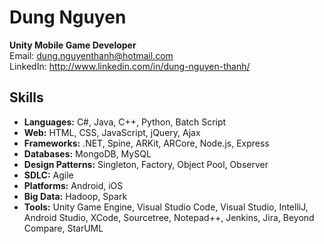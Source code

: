 # Dung Nguyen

**Unity Mobile Game Developer**  
Email: dung.nguyenthanh@hotmail.com  
LinkedIn: http://www.linkedin.com/in/dung-nguyen-thanh/

## Skills

* **Languages:** C#, Java, C++, Python, Batch Script
* **Web:** HTML, CSS, JavaScript, jQuery, Ajax
* **Frameworks:** .NET, Spine, ARKit, ARCore, Node.js, Express
* **Databases:** MongoDB, MySQL
* **Design Patterns:** Singleton, Factory, Object Pool, Observer
* **SDLC:** Agile
* **Platforms:** Android, iOS
* **Big Data:** Hadoop, Spark
* **Tools:** Unity Game Engine, Visual Studio Code, Visual Studio, IntelliJ, Android Studio, XCode, Sourcetree, Notepad++, Jenkins, Jira, Beyond Compare, StarUML